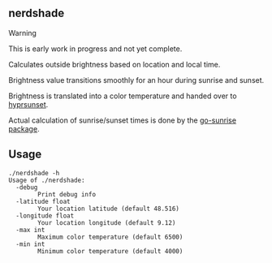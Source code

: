 ## nerdshade

> [!WARNING]
> This is early work in progress and not yet complete.

Calculates outside brightness based on location and local time.

Brightness value transitions smoothly for an hour during sunrise and sunset.

Brightness is translated into a color temperature and handed over to [hyprsunset](https://github.com/hyprwm/hyprsunset).

Actual calculation of sunrise/sunset times is done by the [go-sunrise package](https://github.com/nathan-osman/go-sunrise).

## Usage

```
./nerdshade -h
Usage of ./nerdshade:
  -debug
        Print debug info
  -latitude float
        Your location latitude (default 48.516)
  -longitude float
        Your location longitude (default 9.12)
  -max int
        Maximum color temperature (default 6500)
  -min int
        Minimum color temperature (default 4000)
```
